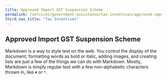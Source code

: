 ```yaml
---
title: Approved Import GST Suspension Scheme
permalink: /services/government-assistance/tax-incentives/approved-import-gst-suspension-scheme/
third_nav_title: "Tax Incentives"
---
```


## Approved Import GST Suspension Scheme

Markdown is a way to style text on the web. You control the display of the document; formatting words as bold or italic, adding images, and creating lists are just a few of the things we can do with Markdown. Mostly, Markdown is simply regular text with a few non-alphabetic characters thrown in, like `#` or `*`.
